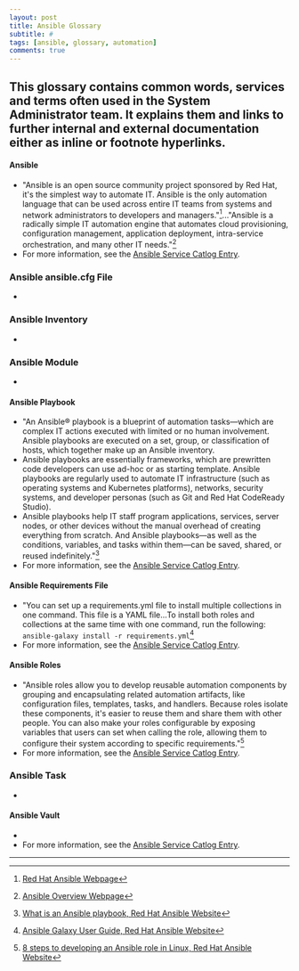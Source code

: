 ```yaml
---
layout: post
title: Ansible Glossary
subtitle: #
tags: [ansible, glossary, automation]
comments: true
---
```

This glossary contains common words, services and terms often used in the System Administrator team. It explains them and links to further internal and external documentation either as inline or footnote hyperlinks.
---
#### **Ansible**
* "Ansible is an open source community project sponsored by Red Hat, it's the simplest way to automate IT. Ansible is the only automation language that can be used across entire IT teams from systems and network administrators to developers and managers."[^1]..."Ansible is a radically simple IT automation engine that automates cloud provisioning, configuration management, application deployment, intra-service orchestration, and many other IT needs."[^2]
* For more information, see the [Ansible Service Catlog Entry](https://confluence.biola.edu/display/ithd/Ansible+-+Service+Catalog+Entry).

### **Ansible ansible.cfg File**
* 

### **Ansible Inventory**
* 

### **Ansible Module**
* 

#### **Ansible Playbook**
* "An Ansible® playbook is a blueprint of automation tasks—which are complex IT actions executed with limited or no human involvement. Ansible playbooks are executed on a set, group, or classification of hosts, which together make up an Ansible inventory.
* Ansible playbooks are essentially frameworks, which are prewritten code developers can use ad-hoc or as starting template. Ansible playbooks are regularly used to automate IT infrastructure (such as operating systems and Kubernetes platforms), networks, security systems, and developer personas (such as Git and Red Hat CodeReady Studio).
* Ansible playbooks help IT staff program applications, services, server nodes, or other devices without the manual overhead of creating everything from scratch. And Ansible playbooks—as well as the conditions, variables, and tasks within them—can be saved, shared, or reused indefinitely."[^3]
* For more information, see the [Ansible Service Catlog Entry](https://confluence.biola.edu/display/ithd/Ansible+-+Service+Catalog+Entry).

#### **Ansible Requirements File**
* "You can set up a requirements.yml file to install multiple collections in one command. This file is a YAML file...To install both roles and collections at the same time with one command, run the following: ```ansible-galaxy install -r requirements.yml```[^4]
* For more information, see the [Ansible Service Catlog Entry](https://confluence.biola.edu/display/ithd/Ansible+-+Service+Catalog+Entry).

#### **Ansible Roles**
* "Ansible roles allow you to develop reusable automation components by grouping and encapsulating related automation artifacts, like configuration files, templates, tasks, and handlers. Because roles isolate these components, it's easier to reuse them and share them with other people. You can also make your roles configurable by exposing variables that users can set when calling the role, allowing them to configure their system according to specific requirements."[^5]
* For more information, see the [Ansible Service Catlog Entry](https://confluence.biola.edu/display/ithd/Ansible+-+Service+Catalog+Entry).

### **Ansible Task**
* 

#### **Ansible Vault**
* 
* For more information, see the [Ansible Service Catlog Entry](https://confluence.biola.edu/display/ithd/Ansible+-+Service+Catalog+Entry).

---
[^1]: [Red Hat Ansible Webpage](https://www.ansible.com/)
[^2]: [Ansible Overview Webpage](https://www.ansible.com/overview/how-ansible-works?hsLang=en-us)
[^3]: [What is an Ansible playbook, Red Hat Ansible Website](https://www.redhat.com/en/topics/automation/what-is-an-ansible-playbook#:~:text=An%20Ansible%C2%AE%20playbook%20is,make%20up%20an%20Ansible%20inventory.)
[^4]: [Ansible Galaxy User Guide, Red Hat Ansible Website](https://docs.ansible.com/ansible/latest/galaxy/user_guide.html)
[^5]: [8 steps to developing an Ansible role in Linux, Red Hat Ansible Website](https://www.redhat.com/sysadmin/developing-ansible-role#:~:text=Ansible%20roles%20allow%20you%20to,share%20them%20with%20other%20people.)
